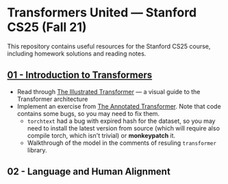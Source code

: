 # Transformers United — Stanford CS25 (Fall 21)

This repository contains useful resources for the Stanford CS25 course, including homework solutions and reading notes.

## [01 - Introduction to Transformers](01%20-%20Introduction%20to%20Transformers/README.md)

- Read through [The Illustrated Transformer](https://jalammar.github.io/illustrated-transformer/) — a visual guide to the Transformer architecture
- Implement an exercise from [The Annotated Transformer](http://nlp.seas.harvard.edu/annotated-transformer/). Note that code contains some bugs, so you may need to fix them.
  - `torchtext` had a bug with expired hash for the dataset, so you may need to install the latest version from source (which will require also compile torch, which isn't trivial) or **monkeypatch** it.
  - Walkthrough of the model in the comments of resuling `transformer` library.

## 02 - Language and Human Alignment

